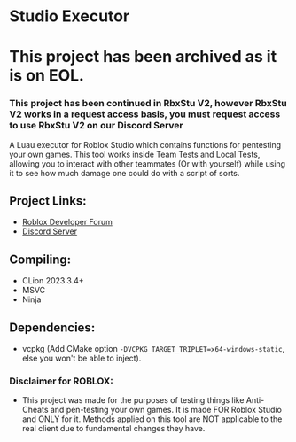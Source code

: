# Studio Executor

# This project has been archived as it is on EOL. 
### This project has been continued in RbxStu V2, however RbxStu V2 works in a request access basis, you must request access to use RbxStu V2 on our Discord Server

A Luau executor for Roblox Studio which contains functions for pentesting your own games.
This tool works inside Team Tests and Local Tests, allowing you to interact with other teammates (Or with yourself)
while using it
to see how much damage one could do with a script of sorts.

## Project Links:

- [Roblox Developer Forum](https://devforum.roblox.com/t/roblox-studio-executor-patch-scripts-10x-easier-open-source/2920312)
- [Discord Server](https://discord.gg/yk24Y6XMKC)

## Compiling:

- CLion 2023.3.4+
- MSVC
- Ninja

## Dependencies:

- vcpkg (Add CMake option `-DVCPKG_TARGET_TRIPLET=x64-windows-static`, else you won't be able to inject).

### Disclaimer for ROBLOX:

- This project was made for the purposes of testing things like Anti-Cheats and pen-testing your own games.
  It is made FOR Roblox Studio and ONLY for it. Methods applied on this tool are NOT applicable to the real client due
  to fundamental changes they have.
